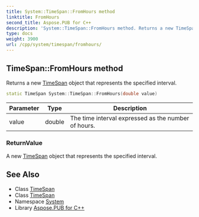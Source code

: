 ```yaml
---
title: System::TimeSpan::FromHours method
linktitle: FromHours
second_title: Aspose.PUB for C++
description: 'System::TimeSpan::FromHours method. Returns a new TimeSpan object that represents the specified interval in C++.'
type: docs
weight: 3900
url: /cpp/system/timespan/fromhours/
---
```

## TimeSpan::FromHours method


Returns a new [TimeSpan](../) object that represents the specified interval.

```cpp
static TimeSpan System::TimeSpan::FromHours(double value)
```


| Parameter | Type | Description |
| --- | --- | --- |
| value | double | The time interval expressed as the number of hours. |

### ReturnValue

A new [TimeSpan](../) object that represents the specified interval.

## See Also

* Class [TimeSpan](../)
* Class [TimeSpan](../)
* Namespace [System](../../)
* Library [Aspose.PUB for C++](../../../)
